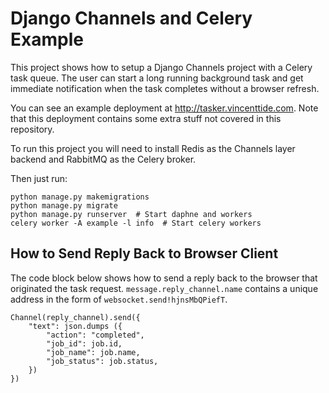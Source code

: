 # Django Channels and Celery Example

This project shows how to setup a Django Channels project with a Celery task queue. The user can start a long running background task and get immediate notification when the task completes without a browser refresh.

You can see an example deployment at <http://tasker.vincenttide.com>. Note that this deployment contains some extra stuff not covered in this repository.

To run this project you will need to install Redis as the Channels layer backend and RabbitMQ as the Celery broker.

Then just run:

```
python manage.py makemigrations
python manage.py migrate
python manage.py runserver  # Start daphne and workers
celery worker -A example -l info  # Start celery workers
```

## How to Send Reply Back to Browser Client
The code block below shows how to send a reply back to the browser that originated the task request. `message.reply_channel.name` contains a unique address in the form of `websocket.send!hjnsMbQPiefT`.
```
Channel(reply_channel).send({
    "text": json.dumps ({
        "action": "completed",
        "job_id": job.id,
        "job_name": job.name,
        "job_status": job.status,
    })
})
```
